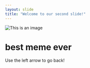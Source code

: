 ```yaml
---
layout: slide
title: "Welcome to our second slide!"
---
```

![This is an image](https://www.hola.com/us/images/0270-14162d7a4db0-f67a6d6d2f5c-1000/horizontal-1200/2022-memes.webp)

# best meme ever

Use the left arrow to go back!
